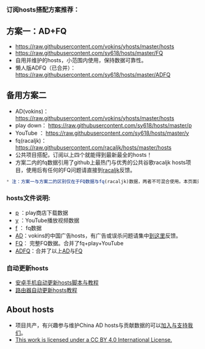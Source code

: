 ### 订阅hosts搭配方案推荐：

## 方案一：AD+FQ
* https://raw.githubusercontent.com/vokins/yhosts/master/hosts
* https://raw.githubusercontent.com/sy618/hosts/master/FQ
* 自用并维护的hosts，小范围内使用，保持数据可靠性。
* 懒人版ADFQ（已合并）： https://raw.githubusercontent.com/sy618/hosts/master/ADFQ

## 备用方案二
* AD(vokins)：https://raw.githubusercontent.com/vokins/yhosts/master/hosts
* play down： https://raw.githubusercontent.com/sy618/hosts/master/p
* YouTube  ：  https://raw.githubusercontent.com/sy618/hosts/master/y
* fq(racaljk)：https://raw.githubusercontent.com/racaljk/hosts/master/hosts
* 公共项目搭配，订阅以上四个就能得到最新最全的hosts！
* 方案二内的fq数据引用了github上最热门与优秀的公共谷歌racaljk hosts项目，使用后有任何的FQ问题请直接到[racaljk](https://github.com/racaljk/hosts)反馈。

```javascript
* 注：方案一与方案二的区别仅在于FQ数据与fq(racaljk)数据，两者不可混合使用。本页面只维护方案一。
```

### hosts文件说明:
*  [p](https://raw.githubusercontent.com/sy618/hosts/master/p) ：play商店下载数据
*  [y](https://raw.githubusercontent.com/sy618/hosts/master/y) ：YouTube播放视频数据
*  [f](https://raw.githubusercontent.com/sy618/hosts/master/f) ： fq数据
*  [AD](https://raw.githubusercontent.com/vokins/yhosts/master/hosts)：vokins的中国广告hosts，有广告或误杀问题请集中[到这里](https://github.com/vokins/yhosts/)反馈。
*  [FQ](https://raw.githubusercontent.com/sy618/hosts/master/FQ)： 完整FQ数据。合并了fq+play+YouTube
*  [ADFQ](https://raw.githubusercontent.com/sy618/hosts/master/ADFQ)：合并了以上[AD](https://raw.githubusercontent.com/vokins/yhosts/master/hosts)与[FQ](https://raw.githubusercontent.com/sy618/hosts/master/FQ)

### 自动更新hosts
* [安卓手机自动更新hosts脚本与教程](https://github.com/sy618/hosts/tree/master/%E5%AE%89%E5%8D%93%E8%87%AA%E5%8A%A8%E6%9B%B4%E6%96%B0hosts)
* [路由器自动更新hosts教程](https://github.com/sy618/hosts/blob/master/%E8%B7%AF%E7%94%B1%E5%99%A8%E8%87%AA%E5%8A%A8%E6%9B%B4%E6%96%B0hosts/%E8%B7%AF%E7%94%B1%E5%99%A8%E8%87%AA%E5%8A%A8%E6%9B%B4%E6%96%B0hosts%E6%95%99%E7%A8%8B.txt)

## About hosts
* 项目共产，有兴趣参与维护China AD hosts与贡献数据的可以[加入与支持我们](https://github.com/vokins/yhosts/)。
* [This work is licensed under a CC BY 4.0 International License.](https://creativecommons.org/licenses/by/4.0/deed.zh)
